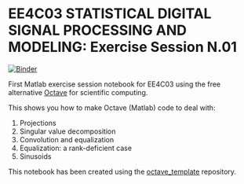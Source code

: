 # EE4C03 STATISTICAL DIGITAL SIGNAL PROCESSING AND MODELING: Exercise Session N.01

[![Binder](https://mybinder.org/badge_logo.svg)](https://mybinder.org/v2/gh/MCoutino/EE4C03_MatlabEx_Session_One/master?filepath=index.ipynb)

First Matlab exercise session notebook for EE4C03 using the free alternative [Octave](https://www.gnu.org/software/octave/) for scientific computing.

This shows you how to make Octave (Matlab) code to deal with:
1. Projections
2. Singular value decomposition
3. Convolution and equalization
4. Equalization: a rank-deficient case
5. Sinusoids

This notebook has been created using the [octave_template](https://github.com/Calysto/octave_kernel) repository.
